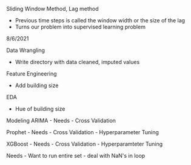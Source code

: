Sliding Window Method, Lag method
- Previous time steps is called the window width or the size of the lag
- Turns our problem into supervised learning problem


8/6/2021


Data Wrangling
 - Write directory with data cleaned, imputed values


Feature Engineering
 - Add building size

EDA
 - Hue of building size



Modeling
ARIMA
    - Needs
        - Cross Validation


Prophet
    - Needs 
        - Cross Validation
        - Hyperparameter Tuning
        
XGBoost
    - Needs
        - Cross Validation
        - Hyperparamteter Tuning


Needs
    - Want to run entire set
        - deal with NaN's in loop